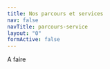 ```yaml
---
title: Nos parcours et services
nav: false
navTitle: parcours-service
layout: "0"
formActive: false
---
```

 A faire
